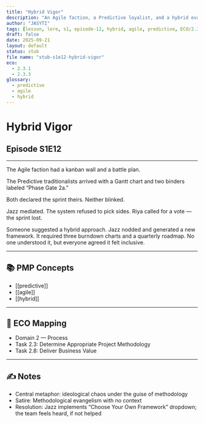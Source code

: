 ```yaml
---
title: "Hybrid Vigor"
description: "An Agile faction, a Predictive loyalist, and a hybrid evangelist all try to lead the same sprint. Jazz proposes a constitutional rewrite."
author: "JASYTI"
tags: [lesson, lore, s1, episode-12, hybrid, agile, predictive, ECO/2.3, glossary-linked]
draft: false
date: 2025-09-21
layout: default
status: stub
file name: "stub-s1e12-hybrid-vigor"
eco:
  - 2.3.1
  - 2.3.3
glossary:
  - predictive
  - agile
  - hybrid
---
```


# Hybrid Vigor  
## Episode S1E12

---

The Agile faction had a kanban wall and a battle plan.

The Predictive traditionalists arrived with a Gantt chart and two binders labeled “Phase Gate 2a.”

Both declared the sprint theirs. Neither blinked.

Jazz mediated. The system refused to pick sides. Riya called for a vote — the sprint lost.

Someone suggested a hybrid approach. Jazz nodded and generated a new framework. It required three burndown charts and a quarterly roadmap. No one understood it, but everyone agreed it felt inclusive.

---

## 📚 PMP Concepts

- [[predictive]]
- [[agile]]
- [[hybrid]]

---

## 🔗 ECO Mapping

- Domain 2 — Process  
- Task 2.3: Determine Appropriate Project Methodology  
- Task 2.8: Deliver Business Value

---

## ✍️ Notes

- Central metaphor: ideological chaos under the guise of methodology  
- Satire: Methodological evangelism with no context  
- Resolution: Jazz implements “Choose Your Own Framework” dropdown; the team feels heard, if not helped  
